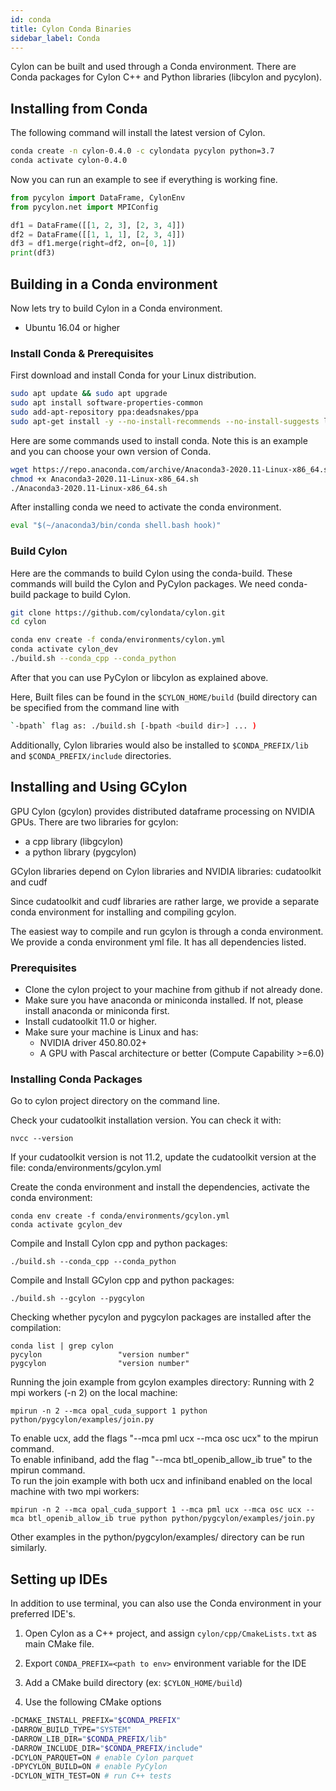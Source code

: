 ```yaml
---
id: conda
title: Cylon Conda Binaries
sidebar_label: Conda
---
```


Cylon can be built and used through a Conda environment. 
There are Conda packages for Cylon C++ and Python libraries (libcylon and pycylon).

## Installing from Conda

The following command will install the latest version of Cylon.

```bash
conda create -n cylon-0.4.0 -c cylondata pycylon python=3.7
conda activate cylon-0.4.0
```

Now you can run an example to see if everything is working fine.

```python
from pycylon import DataFrame, CylonEnv
from pycylon.net import MPIConfig

df1 = DataFrame([[1, 2, 3], [2, 3, 4]])
df2 = DataFrame([[1, 1, 1], [2, 3, 4]])
df3 = df1.merge(right=df2, on=[0, 1])
print(df3)
```

## Building in a Conda environment

Now lets try to build Cylon in a Conda environment.

* Ubuntu 16.04 or higher

### Install Conda & Prerequisites

First download and install Conda for your Linux distribution.

```bash
sudo apt update && sudo apt upgrade
sudo apt install software-properties-common
sudo add-apt-repository ppa:deadsnakes/ppa
sudo apt-get install -y --no-install-recommends --no-install-suggests libssl-dev curl wget vim git build-essential python3.7-dev python3.7 maven libnuma-dev libc-dev python3-venv openmpi-bin libopenmpi-dev python3-pip python3-dev
```

Here are some commands used to install conda. Note this is an example and you can choose your own version of Conda.

```bash
wget https://repo.anaconda.com/archive/Anaconda3-2020.11-Linux-x86_64.sh
chmod +x Anaconda3-2020.11-Linux-x86_64.sh
./Anaconda3-2020.11-Linux-x86_64.sh
```

After installing conda we need to activate the conda environment. 

```python
eval "$(~/anaconda3/bin/conda shell.bash hook)"
```

### Build Cylon

Here are the commands to build Cylon using the conda-build. These commands will build the Cylon and PyCylon packages.
We need conda-build package to build Cylon.

```bash
git clone https://github.com/cylondata/cylon.git
cd cylon

conda env create -f conda/environments/cylon.yml
conda activate cylon_dev
./build.sh --conda_cpp --conda_python
```

After that you can use PyCylon or libcylon as explained above.

Here, Built files can be found in the `$CYLON_HOME/build` 
(build directory can be specified from the command line with 
```bash
`-bpath` flag as: ./build.sh [-bpath <build dir>] ... )
```

Additionally, Cylon libraries would also be installed to `$CONDA_PREFIX/lib` and
`$CONDA_PREFIX/include` directories.

## Installing and Using GCylon

GPU Cylon (gcylon) provides distributed dataframe processing on NVIDIA GPUs. 
There are two libraries for gcylon: 
* a cpp library (libgcylon) 
* a python library (pygcylon)

GCylon libraries depend on Cylon libraries and NVIDIA libraries: cudatoolkit and cudf

Since cudatoolkit and cudf libraries are rather large, we provide a separate conda environment for installing and compiling gcylon.

The easiest way to compile and run gcylon is through a conda environment. We provide a conda environment yml file. It has all dependencies listed.

### Prerequisites 
* Clone the cylon project to your machine from github if not already done.
* Make sure you have anaconda or miniconda installed. If not, please install anaconda or miniconda first. 
* Install cudatoolkit 11.0 or higher. 
* Make sure your machine is Linux and has:
  - NVIDIA driver 450.80.02+
  - A GPU with Pascal architecture or better (Compute Capability >=6.0)

### Installing Conda Packages
Go to cylon project directory on the command line.

Check your cudatoolkit installation version. You can check it with:
```
nvcc --version
```

If your cudatoolkit version is not 11.2, update the cudatoolkit version at the file:
conda/environments/gcylon.yml

Create the conda environment and install the dependencies, 
activate the conda environment:
```
conda env create -f conda/environments/gcylon.yml
conda activate gcylon_dev
```

Compile and Install Cylon cpp and python packages:
```
./build.sh --conda_cpp --conda_python
```

Compile and Install GCylon cpp and python packages:
```
./build.sh --gcylon --pygcylon
```

Checking whether pycylon and pygcylon packages are installed after the compilation:
```
conda list | grep cylon
pycylon                 "version number"
pygcylon                "version number"
```

Running the join example from gcylon examples directory:
Running with 2 mpi workers (-n 2) on the local machine:
```
mpirun -n 2 --mca opal_cuda_support 1 python python/pygcylon/examples/join.py
```

To enable ucx, add the flags "--mca pml ucx --mca osc ucx" to the mpirun command.  
To enable infiniband, add the flag "--mca btl_openib_allow_ib true" to the mpirun command.  
To run the join example with both ucx and infiniband enabled on the local machine with two mpi workers:
```
mpirun -n 2 --mca opal_cuda_support 1 --mca pml ucx --mca osc ucx --mca btl_openib_allow_ib true python python/pygcylon/examples/join.py
```

Other examples in the python/pygcylon/examples/ directory can be run similarly.


## Setting up IDEs 

In addition to use terminal, you can also use the Conda environment in your preferred IDE's. 

1. Open Cylon as a C++ project, and assign `cylon/cpp/CmakeLists.txt` as main CMake file.

2. Export `CONDA_PREFIX=<path to env>` environment variable for the IDE

3. Add a CMake build directory (ex: `$CYLON_HOME/build`)

4. Use the following CMake options
```bash
-DCMAKE_INSTALL_PREFIX="$CONDA_PREFIX"
-DARROW_BUILD_TYPE="SYSTEM"
-DARROW_LIB_DIR="$CONDA_PREFIX/lib"
-DARROW_INCLUDE_DIR="$CONDA_PREFIX/include"
-DCYLON_PARQUET=ON # enable Cylon parquet 
-DPYCYLON_BUILD=ON # enable PyCylon 
-DCYLON_WITH_TEST=ON # run C++ tests 
```
